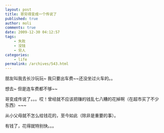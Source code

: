 ```yaml
---
layout: post
title: 哥穷得变成一个传说了
published: true
author: moli
comments: true
date: 2009-12-30 04:12:57
tags:
    - 失败
    - 没钱
    - 穷人
categories:
    - life
permalink: /archives/543.html
---
```

朋友叫我去长沙玩玩~ 我只要出车费~~还没坐过火车的。。

想去~ 但是连车费都不够~~

哥变成传说了。。。哎！曾经就不应该把赚的钱乱七八糟的花掉啊（在超市买了不少东西）~~~

从小父母就不怎么给钱花的，至今如此（除非是重要的事）。

有钱了，花得就特别快。。。
